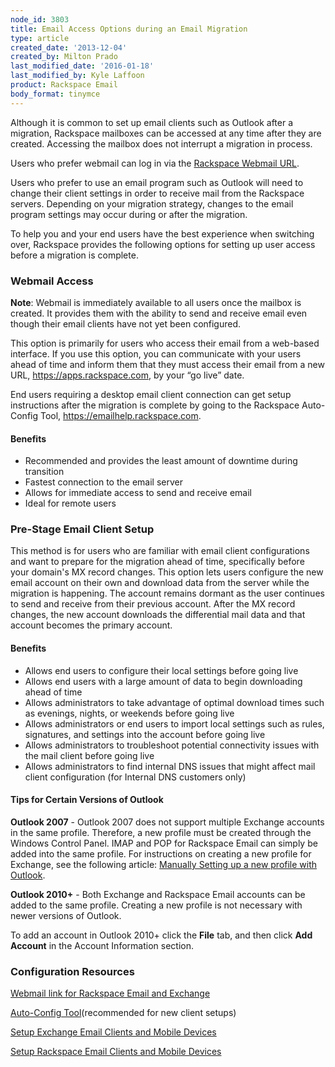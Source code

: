 ```yaml
---
node_id: 3803
title: Email Access Options during an Email Migration
type: article
created_date: '2013-12-04'
created_by: Milton Prado
last_modified_date: '2016-01-18'
last_modified_by: Kyle Laffoon
product: Rackspace Email
body_format: tinymce
---
```


Although it is common to set up email clients such as Outlook after a
migration, Rackspace mailboxes can be accessed at any time after they
are created.  Accessing the mailbox does not interrupt a migration in
process.

Users who prefer webmail can log in via the [Rackspace Webmail
URL](https://apps.rackspace.com).

Users who prefer to use an email program such as Outlook will need to
change their client settings in order to receive mail from the Rackspace
servers.  Depending on your migration strategy, changes to the email
program settings may occur during or after the migration.

To help you and your end users have the best experience when switching
over, Rackspace provides the following options for setting up user
access before a migration is complete.

### Webmail Access

**Note**: Webmail is immediately available to all users once the mailbox
is created. It provides them with the ability to send and receive email
even though their email clients have not yet been configured.

This option is primarily for users who access their email from a
web-based interface.  If you use this option, you can communicate with
your users ahead of time and inform them that they must access their
email from a new URL, <https://apps.rackspace.com>, by your &ldquo;go live&rdquo;
date.

End users requiring a desktop email client connection can get setup
instructions after the migration is complete by going to the Rackspace
Auto-Config Tool, <https://emailhelp.rackspace.com>.

#### Benefits

-   Recommended and provides the least amount of downtime during
    transition
-   Fastest connection to the email server
-   Allows for immediate access to send and receive email
-   Ideal for remote users

### Pre-Stage Email Client Setup

This method is for users who are familiar with email client
configurations and want to prepare for the migration ahead of time,
specifically before your domain's MX record changes.  This option lets
users configure the new email account on their own and download data
from the server while the migration is happening.  The account remains
dormant as the user continues to send and receive from their previous
account.  After the MX record changes, the new account downloads the
differential mail data and that account becomes the primary account.

#### Benefits

-   Allows end users to configure their local settings before going live
-   Allows end users with a large amount of data to begin downloading
    ahead of time
-   Allows administrators to take advantage of optimal download times
    such as evenings, nights, or weekends before going live
-   Allows administrators or end users to import local settings such as
    rules, signatures, and settings into the account before going live
-   Allows administrators to troubleshoot potential connectivity issues
    with the mail client before going live
-   Allows administrators to find internal DNS issues that might affect
    mail client configuration (for Internal DNS customers only)

#### Tips for Certain Versions of Outlook

**Outlook 2007** - Outlook 2007 does not support multiple Exchange
accounts in the same profile.  Therefore, a new profile must be created
through the Windows Control Panel.  IMAP and POP for Rackspace Email can
simply be added into the same profile. For instructions on creating a
new profile for Exchange, see the following article: [Manually Setting
up a new profile with
Outlook](/how-to/manually-configure-outlook-2007-for-email-hosted-on-exchange-2010).

**Outlook 2010+** - Both Exchange and Rackspace Email accounts can be
added to the same profile.  Creating a new profile is not necessary with
newer versions of Outlook.

To add an account in Outlook 2010+ click the **File** tab, and then
click **Add Account** in the Account Information section.

### []()Configuration Resources

[Webmail link for Rackspace Email and
Exchange](https://apps.rackspace.com)

[Auto-Config Tool](https://emailhelp.rackspace.com)(recommended for new
client setups)

[Setup Exchange Email Clients and Mobile
Devices](/how-to/configure-email-clients-and-mobile-devices-for-email-hosted-on-exchange)

[Setup Rackspace Email Clients and Mobile
Devices ](/how-to/rackspace-email-and-hosted-exchange-settings)

